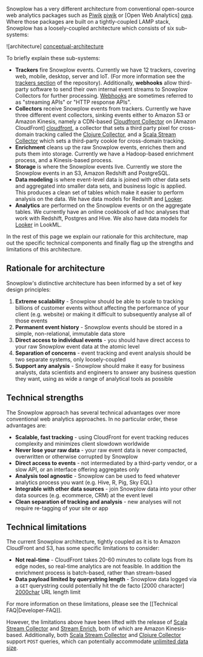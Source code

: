 Snowplow has a very different architecture from conventional open-source web analytics packages such as [Piwik] [piwik] or [Open Web Analytics] [owa]. Where those packages are built on a tightly-coupled LAMP stack, Snowplow has a loosely-coupled architecture which consists of six sub-systems:

![architecture] [conceptual-architecture]

To briefly explain these sub-systems:

* **Trackers** fire Snowplow events. Currently we have 12 trackers, covering web, mobile, desktop, server and IoT. (For more information see the [trackers section](https://github.com/snowplow/snowplow/tree/master/1-trackers) of the repository). Additionally, **webhooks** allow third-party software to send their own internal event streams to Snowplow Collectors for further processing. [Webhooks](Setting-up-a-webhook) are sometimes referred to as "streaming APIs" or "HTTP response APIs".
* **Collectors** receive Snowplow events from trackers. Currently we have three different event collectors, sinking events either to Amazon S3 or Amazon Kinesis, namely a CDN-based [Cloudfront Collector](https://github.com/snowplow/snowplow/tree/master/2-collectors/cloudfront-collector) on [Amazon CloudFront] [cloudfront], a collector that sets a third party pixel for cross-domain tracking called the [Clojure Collector](https://github.com/snowplow/snowplow/tree/master/2-collectors/clojure-collector), and a [Scala Stream Collector](https://github.com/snowplow/snowplow/tree/master/2-collectors/scala-stream-collector) which sets a third-party cookie for cross-domain tracking.
* **Enrichment** cleans up the raw Snowplow events, enriches them and puts them into storage. Currently we have a Hadoop-based enrichment process, and a Kinesis-based process.
* **Storage** is where the Snowplow events live. Currently we store the Snowplow events in an S3, Amazon Redshift and PostgreSQL.
* **Data modeling** is where event-level data is joined with other data sets and aggregated into smaller data sets, and business logic is applied. This produces a clean set of tables which make it easier to perform analysis on the data. We have data models for Redshift and [Looker](http://www.looker.com/).
* **Analytics** are performed on the Snowplow events or on the aggregate tables. We currently have an online cookbook of ad hoc analyses that work with Redshift, Postgres and Hive. We also have data models for [Looker](http://www.looker.com/) in LookML.

In the rest of this page we explain our rationale for this architecture, map out the specific technical components and finally flag up the strengths and limitations of this architecture.

## Rationale for architecture

Snowplow's distinctive architecture has been informed by a set of key design principles:

1. **Extreme scalability** - Snowplow should be able to scale to tracking billions of customer events without affecting the performance of your client (e.g. website) or making it difficult to subsequently analyse all of those events
2. **Permanent event history** - Snowplow events should be stored in a simple, non-relational, immutable data store
3. **Direct access to individual events** - you should have direct access to your raw Snowplow event data at the atomic level
4. **Separation of concerns** - event tracking and event analysis should be two separate systems, only loosely-coupled
5. **Support any analysis** - Snowplow should make it easy for business analysts, data scientists and engineers to answer any business question they want, using as wide a range of analytical tools as possible

## Technical strengths

The Snowplow approach has several technical advantages over more
conventional web analytics approaches. In no particular order, these
advantages are:

* **Scalable, fast tracking** - using CloudFront for event tracking
    reduces complexity and minimizes client slowdown worldwide
* **Never lose your raw data** - your raw event data is never
    compacted, overwritten or otherwise corrupted by Snowplow
* **Direct access to events** - not intermediated by a third-party
    vendor, or a slow API, or an interface offering aggregates only
* **Analysis tool agnostic** - Snowplow can be used to feed whatever
    analytics process you want (e.g. Hive, R, Pig, Sky EQL)  
* **Integrable with other data sources** - join Snowplow data into
    your other data sources (e.g. ecommerce, CRM) at the event level
* **Clean separation of tracking and analysis** - new analyses will not
    require re-tagging of your site or app

## Technical limitations

The current Snowplow architecture, tightly coupled as it is to Amazon
CloudFront and S3, has some specific limitations to consider:

* **Not real-time** - CloudFront takes 20-60 minutes to collate logs from its edge nodes, so real-time analytics are not feasible. In addition the enrichment process is batch-based, rather than stream-based
* **Data payload limited by querystring length** - Snowplow data logged via a `GET` querystring could potentially hit the de facto [2000 character] [2000char] URL length limit

For more information on these limitations, please see the [[Technical FAQ|Developer-FAQ]].

However, the limitations above have been lifted with the release of [Scala Stream Collector](Scala-Stream-Collector) and [Stream Enrich](Stream-Enrich), both of which are Amazon Kinesis-based. Additionally, both [Scala Stream Collector](Scala-Stream-Collector) and [Clojure Collector](Clojure-collector) support `POST` queries, which can potentially accommodate [unlimited data size][post-limits].

[conceptual-architecture]: https://camo.githubusercontent.com/05914f02874cfc540e98af29bd68bf0d6818f54e/68747470733a2f2f64336936666d7331636d316a30692e636c6f756466726f6e742e6e65742f6769746875622d77696b692f696d616765732f736e6f77706c6f772d6172636869746563747572652e706e67
[conceptual-architecture-old]: https://d3i6fms1cm1j0i.cloudfront.net/github-wiki/images/conceptual-architecture.png
[tech-architecture]: https://d3i6fms1cm1j0i.cloudfront.net/github-wiki/images/technical-architecture.png
[piwik]: http://piwik.org/
[owa]: http://www.openwebanalytics.com/
[cloudfront]: http://aws.amazon.com/cloudfront/
[s3]: http://aws.amazon.com/s3/
[hadoop]: http://hadoop.apache.org/
[hive]: http://hive.apache.org/
[2000char]: http://stackoverflow.com/questions/417142/what-is-the-maximum-length-of-a-url
[post-limits]: http://stackoverflow.com/questions/2880722/is-http-post-limitless
